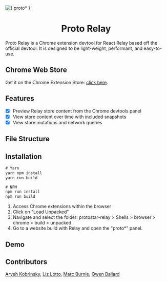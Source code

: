 ![{ proto* }](~/assets/protologo.png)

<div align="center">
  <h1>Proto Relay</h1>
</div>
Proto Relay is a Chrome extension devtool for React Relay based off the official devtool. It is designed to be light-weight, performant, and easy-to-use. 

## Chrome Web Store
Get it on the Chrome Extension Store: [click here]().

## Features
- [x] Preview Relay store content from the Chrome devtools panel
- [x] View store content over time with included snapshots
- [x] View store mutations and network queries

## File Structure



## Installation

```javascript
# Yarn
yarn npm install
yarn run build

# NPM
npm run install
npm run build
```

1. Access Chrome extensions within the browser
2. Click on "Load Unpacked"
3. Navigate and select the folder: protostar-relay  > Shells > browser > chrome > build > unpacked
4. Go to a website build with Relay and open the "proto*" panel.

## Demo


## Contributors

[Aryeh Kobrinsky](https://github.com/akobrinsky), 
[Liz Lotto](https://github.com/elizlotto), 
[Marc Burnie](https://github.com/marcburnie), 
[Qwen Ballard](https://github.com/qwenballard)